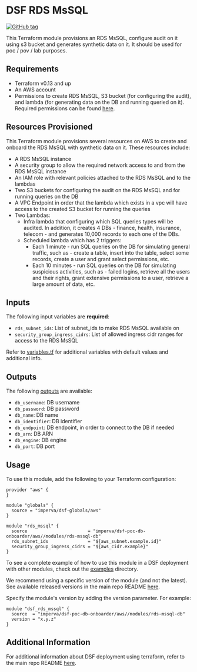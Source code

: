 # DSF RDS MsSQL
[![GitHub tag](https://img.shields.io/github/v/tag/imperva/dsfkit.svg)](https://github.com/imperva/dsfkit/tags)

This Terraform module provisions an RDS MsSQL, configure audit on it using s3 bucket and generates synthetic data on it.
It should be used for poc / pov / lab purposes.

## Requirements
* Terraform v0.13 and up
* An AWS account
* Permissions to create RDS MsSQL, S3 bucket (for configuring the audit), and lambda (for generating data on the DB and running queried on it). Required permissions can be found [here](/permissions_samples/OnboardMssqlRdsWithDataPermissions.txt).

## Resources Provisioned
This Terraform module provisions several resources on AWS to create and onboard the RDS MsSQL with synthetic data on it. These resources include:
* A RDS MsSQL instance
* A security group to allow the required network access to and from the RDS MsSQL instance
* An IAM role with relevant policies attached to the RDS MsSQL and to the lambdas
* Two S3 buckets for configuring the audit on the RDS MsSQL and for running queries on the DB
* A VPC Endpoint in order that the lambda which exists in a vpc will have access to the created S3 bucket for running the queries
* Two Lambdas: 
  * Infra lambda that configuring which SQL queries types will be audited. In addition, it creates 4 DBs - finance, health, insurance, telecom - and generates 10,000 records to each one of the DBs.
  * Scheduled lambda which has 2 triggers:
    * Each 1 minute - run SQL queries on the DB for simulating general traffic, such as - create a table, insert into the table, select some records, create a user and grant select permissions, etc.
    * Each 10 minutes - run SQL queries on the DB for simulating suspicious activities, such as - failed logins, retrieve all the users and their rights, grant extensive permissions to a user, retrieve a large amount of data, etc.


## Inputs

The following input variables are **required**:

* `rds_subnet_ids`: List of subnet_ids to make RDS MsSQL available on 
* `security_group_ingress_cidrs`: List of allowed ingress cidr ranges for access to the RDS MsSQL

Refer to [variables.tf](variables.tf) for additional variables with default values and additional info.

## Outputs

The following [outputs](outputs.tf) are available:

* `db_username`: DB username
* `db_password`: DB password
* `db_name`: DB name
* `db_identifier`: DB identifier
* `db_endpoint`: DB endpoint, in order to connect to the DB if needed
* `db_arn`: DB ARN
* `db_engine`: DB engine
* `db_port`: DB port

## Usage

To use this module, add the following to your Terraform configuration:

```
provider "aws" {
}

module "globals" {
  source = "imperva/dsf-globals/aws"
}

module "rds_mssql" {
  source                       = "imperva/dsf-poc-db-onboarder/aws//modules/rds-mssql-db"
  rds_subnet_ids               = "${aws_subnet.example.id}"
  security_group_ingress_cidrs = "${aws_cidr.example}"
}
```

To see a complete example of how to use this module in a DSF deployment with other modules, check out the [examples](../../../examples/) directory.

We recommend using a specific version of the module (and not the latest).
See available released versions in the main repo README [here](https://github.com/imperva/dsfkit#version-history).

Specify the module's version by adding the version parameter. For example:

```
module "dsf_rds_mssql" {
  source  = "imperva/dsf-poc-db-onboarder/aws//modules/rds-mssql-db"
  version = "x.y.z"
}
```

## Additional Information

For additional information about DSF deployment using terraform, refer to the main repo README [here](https://github.com/imperva/dsfkit/tree/1.5.0).